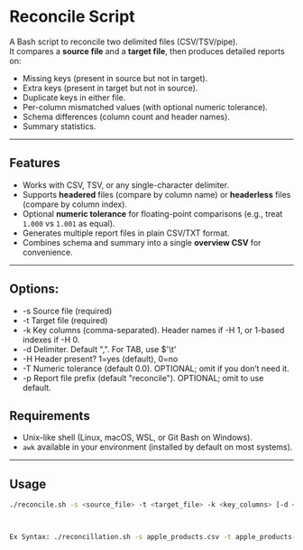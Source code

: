 # Reconcile Script

A Bash script to reconcile two delimited files (CSV/TSV/pipe).  
It compares a **source file** and a **target file**, then produces detailed reports on:

- Missing keys (present in source but not in target).
- Extra keys (present in target but not in source).
- Duplicate keys in either file.
- Per-column mismatched values (with optional numeric tolerance).
- Schema differences (column count and header names).
- Summary statistics.

---

## Features

- Works with CSV, TSV, or any single-character delimiter.
- Supports **headered** files (compare by column name) or **headerless** files (compare by column index).
- Optional **numeric tolerance** for floating-point comparisons (e.g., treat `1.000` vs `1.001` as equal).
- Generates multiple report files in plain CSV/TXT format.
- Combines schema and summary into a single **overview CSV** for convenience.

---

## Options:
-   -s   Source file (required)
-   -t   Target file (required)
-   -k   Key columns (comma-separated). Header names if -H 1, or 1-based indexes if -H 0.
-   -d   Delimiter. Default ",". For TAB, use $'\t'
-   -H   Header present? 1=yes (default), 0=no
-   -T   Numeric tolerance (default 0.0). OPTIONAL; omit if you don’t need it.
-   -p   Report file prefix (default "reconcile"). OPTIONAL; omit to use default.

## Requirements

- Unix-like shell (Linux, macOS, WSL, or Git Bash on Windows).
- `awk` available in your environment (installed by default on most systems).

---

## Usage

```bash
./reconcile.sh -s <source_file> -t <target_file> -k <key_columns> [-d <delimiter>] [-H 1|0]



Ex Syntax: ./reconcillation.sh -s apple_products.csv -t apple_products-Copy.csv -k Product_Name "," -H 1
